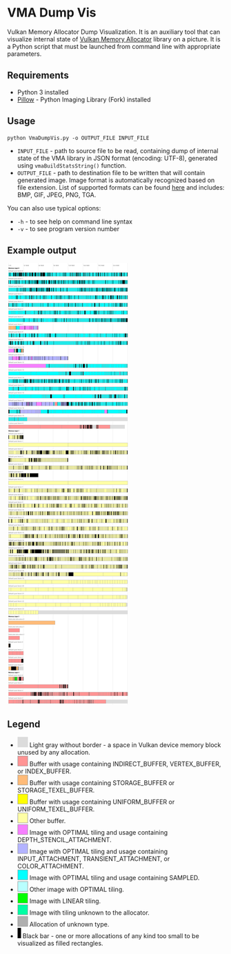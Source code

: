 # VMA Dump Vis

Vulkan Memory Allocator Dump Visualization. It is an auxiliary tool that can visualize internal state of [Vulkan Memory Allocator](../../README.md) library on a picture. It is a Python script that must be launched from command line with appropriate parameters.

## Requirements

- Python 3 installed
- [Pillow](http://python-pillow.org/) - Python Imaging Library (Fork) installed

## Usage

```
python VmaDumpVis.py -o OUTPUT_FILE INPUT_FILE
```

* `INPUT_FILE` - path to source file to be read, containing dump of internal state of the VMA library in JSON format (encoding: UTF-8), generated using `vmaBuildStatsString()` function.
* `OUTPUT_FILE` - path to destination file to be written that will contain generated image. Image format is automatically recognized based on file extension. List of supported formats can be found [here](http://pillow.readthedocs.io/en/latest/handbook/image-file-formats.html) and includes: BMP, GIF, JPEG, PNG, TGA.

You can also use typical options:

* `-h` - to see help on command line syntax
* `-v` - to see program version number

## Example output

![Example output](README_files/ExampleOutput.png "Example output")

## Legend

* ![Free space](README_files/Legend_Bkg.png "Free space") Light gray without border - a space in Vulkan device memory block unused by any allocation.
* ![Buffer 1](README_files/Legend_Buffer_1.png "Buffer 1") Buffer with usage containing INDIRECT_BUFFER, VERTEX_BUFFER, or INDEX_BUFFER.
* ![Buffer 2](README_files/Legend_Buffer_2.png "Buffer 2") Buffer with usage containing STORAGE_BUFFER or STORAGE_TEXEL_BUFFER.
* ![Buffer 3](README_files/Legend_Buffer_3.png "Buffer 3") Buffer with usage containing UNIFORM_BUFFER or UNIFORM_TEXEL_BUFFER.
* ![Buffer 4](README_files/Legend_Buffer_4.png "Buffer 4") Other buffer.
* ![Image 1](README_files/Legend_Image_1.png "Image 1") Image with OPTIMAL tiling and usage containing DEPTH_STENCIL_ATTACHMENT.
* ![Image 2](README_files/Legend_Image_2.png "Image 2") Image with OPTIMAL tiling and usage containing INPUT_ATTACHMENT, TRANSIENT_ATTACHMENT, or COLOR_ATTACHMENT.
* ![Image 3](README_files/Legend_Image_3.png "Image 3") Image with OPTIMAL tiling and usage containing SAMPLED.
* ![Image 4](README_files/Legend_Image_4.png "Image 4") Other image with OPTIMAL tiling.
* ![Image Linear](README_files/Legend_Image_Linear.png "Image Linear") Image with LINEAR tiling.
* ![Image Unknown](README_files/Legend_Image_Unknown.png "Image Unknown") Image with tiling unknown to the allocator.
* ![Unknown](README_files/Legend_Unknown.png "Unknown") Allocation of unknown type.
* ![Details](README_files/Legend_Details.png "Details") Black bar - one or more allocations of any kind too small to be visualized as filled rectangles.
